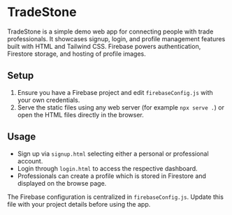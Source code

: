 # TradeStone

TradeStone is a simple demo web app for connecting people with trade professionals.
It showcases signup, login, and profile management features built with HTML and Tailwind CSS.
Firebase powers authentication, Firestore storage, and hosting of profile images.

## Setup

1. Ensure you have a Firebase project and edit `firebaseConfig.js` with your own credentials.
2. Serve the static files using any web server (for example `npx serve .`) or open the HTML files directly in the browser.

## Usage

- Sign up via `signup.html` selecting either a personal or professional account.
- Login through `login.html` to access the respective dashboard.
- Professionals can create a profile which is stored in Firestore and displayed on the browse page.

The Firebase configuration is centralized in `firebaseConfig.js`. Update this file with your project details before using the app.

